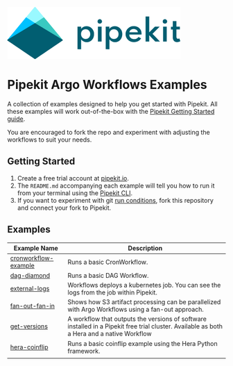 [![Pipekit Logo](assets/images/pipekit-logo.png)](https://pipekit.io)

# Pipekit Argo Workflows Examples

A collection of examples designed to help you get started with Pipekit. All these examples will work out-of-the-box with the [Pipekit Getting Started guide](https://docs.pipekit.io/getting-started).

You are encouraged to fork the repo and experiment with adjusting the workflows to suit your needs.

## Getting Started

1. Create a free trial account at [pipekit.io](https://pipekit.io/signup).
2. The `README.md` accompanying each example will tell you how to run it from your terminal using the [Pipekit CLI](https://docs.pipekit.io/cli).
3. If you want to experiment with git [run conditions](https://docs.pipekit.io/pipekit/pipes/managing-pipes/run-conditions), fork this repository and connect your fork to Pipekit.

## Examples

| Example Name                                             | Description                                                                                                                                |
|----------------------------------------------------------|--------------------------------------------------------------------------------------------------------------------------------------------|
| [cronworkflow-example]( examples/cronworkflow-example/ ) | Runs a basic CronWorkflow.                                                                                                                 |
| [dag-diamond]( examples/dag-diamond/ )                   | Runs a basic DAG Workflow.                                                                                                                 |
| [external-logs]( examples/external-logs/ )               | Workflows deploys a kubernetes job. You can see the logs from the job within Pipekit.                                                      |
| [fan-out-fan-in]( examples/fan-out-fan-in/ )             | Shows how S3 artifact processing can be parallelized with Argo Workflows using a fan-out approach.                                         |
| [get-versions](examples/get-versions/)                   | A workflow that outputs the versions of software installed in a Pipekit free trial cluster. Available as both a Hera and a native Workflow |
| [hera-coinflip](examples/hera-coinflip/)                 | Runs a basic coinflip example using the Hera Python framework.                                                                             |
|                                                          |                                                                                                                                            |
